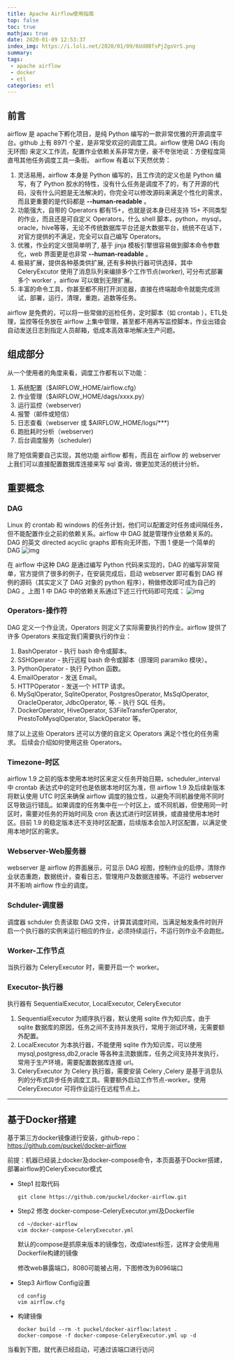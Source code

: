 ```yaml
---
title: Apache Airflow使用指南
top: false
toc: true
mathjax: true
date: 2020-01-09 12:53:37
index_img: https://i.loli.net/2020/01/09/6Ud8BfsPjZgoVrS.png
summary:
tags:
 - apache airflow
 - docker
 - etl
categories: etl
---
```


## 前言

airflow 是 apache下孵化项目，是纯 Python 编写的一款非常优雅的开源调度平台。github 上有 8971 个星，是非常受欢迎的调度工具。airflow 使用 DAG (有向无环图) 来定义工作流，配置作业依赖关系非常方便，豪不夸张地说：方便程度简直甩其他任务调度工具一条街。
 airflow 有着以下天然优势：

1. 灵活易用，airflow 本身是 Python 编写的，且工作流的定义也是 Python 编写，有了 Python 胶水的特性，没有什么任务是调度不了的，有了开源的代码，没有什么问题是无法解决的，你完全可以修改源码来满足个性化的需求，而且更重要的是代码都是 **--human-readable** 。
2. 功能强大，自带的 Operators 都有15+，也就是说本身已经支持 15+ 不同类型的作业，而且还是可自定义 Operators，什么 shell 脚本，python，mysql，oracle，hive等等，无论不传统数据库平台还是大数据平台，统统不在话下，对官方提供的不满足，完全可以自己编写 Operators。
3. 优雅，作业的定义很简单明了, 基于 jinja 模板引擎很容易做到脚本命令参数化，web 界面更是也非常 **--human-readable** 。
4. 极易扩展，提供各种基类供扩展, 还有多种执行器可供选择，其中 CeleryExcutor 使用了消息队列来编排多个工作节点(worker), 可分布式部署多个 worker ，airflow 可以做到无限扩展。
5. 丰富的命令工具，你甚至都不用打开浏览器，直接在终端敲命令就能完成测试，部署，运行，清理，重跑，追数等任务。

airflow 是免费的，可以将一些常做的巡检任务，定时脚本（如 crontab ），ETL处理，监控等任务放在 airflow 上集中管理，甚至都不用再写监控脚本，作业出错会自动发送日志到指定人员邮箱，低成本高效率地解决生产问题。

## 组成部分

从一个使用者的角度来看，调度工作都有以下功能：

1. 系统配置（$AIRFLOW_HOME/airflow.cfg）
2. 作业管理（$AIRFLOW_HOME/dags/xxxx.py）
3. 运行监控（webserver)
4. 报警（邮件或短信）
5. 日志查看（webserver 或 $AIRFLOW_HOME/logs/***)
6. 跑批耗时分析（webserver)
7. 后台调度服务（scheduler)

除了短信需要自己实现，其他功能 airflow 都有，而且在 airflow 的 webserver 上我们可以直接配置数据库连接来写 sql 查询，做更加灵活的统计分析。

## 重要概念

### DAG

Linux 的 crontab 和 windows 的任务计划，他们可以配置定时任务或间隔任务，但不能配置作业之前的依赖关系。airflow 中 DAG 就是管理作业依赖关系的。DAG 的英文 directed acyclic graphs 即有向无环图，下图 1 便是一个简单的 DAG
![img](https://upload-images.jianshu.io/upload_images/12989993-96bcaf5716827e99?imageMogr2/auto-orient/strip|imageView2/2/w/657/format/webp)

在 airflow 中这种 DAG 是通过编写 Python 代码来实现的，DAG 的编写非常简单，官方提供了很多的例子，在安装完成后，启动 webserver 即可看到 DAG 样例的源码（其实定义了 DAG 对象的 python 程序），稍做修改即可成为自己的 DAG 。上图 1 中 DAG 中的依赖关系通过下述三行代码即可完成：
![img](https://upload-images.jianshu.io/upload_images/12989993-755318fef8cd6dd4?imageMogr2/auto-orient/strip|imageView2/2/w/766/format/webp)

### Operators-操作符

DAG 定义一个作业流，Operators 则定义了实际需要执行的作业。airflow 提供了许多 Operators 来指定我们需要执行的作业：

1. BashOperator - 执行 bash 命令或脚本。
2. SSHOperator - 执行远程 bash 命令或脚本（原理同 paramiko 模块）。
3. PythonOperator - 执行 Python 函数。
4. EmailOperator - 发送 Email。
5. HTTPOperator - 发送一个 HTTP 请求。
6. MySqlOperator, SqliteOperator, PostgresOperator, MsSqlOperator, OracleOperator, JdbcOperator, 等. - 执行 SQL 任务。
7. DockerOperator, HiveOperator, S3FileTransferOperator, PrestoToMysqlOperator, SlackOperator 等。

除了以上这些 Operators 还可以方便的自定义 Operators 满足个性化的任务需求。
后续会介绍如何使用这些 Operators。

### Timezone-时区

airflow 1.9 之前的版本使用本地时区来定义任务开始日期，scheduler_interval 中 crontab 表达式中的定时也是依据本地时区为准，但 airflow 1.9 及后续新版本将默认使用 UTC 时区来确保 airflow 调度的独立性，以避免不同机器使用不同时区导致运行错乱。如果调度的任务集中在一个时区上，或不同机器，但使用同一时区时，需要对任务的开始时间及 cron 表达式进行时区转换，或直接使用本地时区。目前 1.9 的稳定版本还不支持时区配置，后续版本会加入时区配置，以满足使用本地时区的需求。

### Webserver-Web服务器

webserver 是 airflow 的界面展示，可显示 DAG 视图，控制作业的启停，清除作业状态重跑，数据统计，查看日志，管理用户及数据连接等。不运行 webserver 并不影响 airflow 作业的调度。

### Schduler-调度器

调度器 schduler 负责读取 DAG 文件，计算其调度时间，当满足触发条件时则开启一个执行器的实例来运行相应的作业，必须持续运行，不运行则作业不会跑批。

### Worker-工作节点

当执行器为 CeleryExecutor 时，需要开启一个 worker。

### Executor-执行器

执行器有 SequentialExecutor, LocalExecutor, CeleryExecutor

1. SequentialExecutor 为顺序执行器，默认使用 sqlite 作为知识库，由于 sqlite 数据库的原因，任务之间不支持并发执行，常用于测试环境，无需要额外配置。
2. LocalExecutor 为本执行器，不能使用 sqlite 作为知识库，可以使用 mysql,postgress,db2,oracle 等各种主流数据库，任务之间支持并发执行，常用于生产环境，需要配置数据库连接 url。
3. CeleryExecutor 为 Celery 执行器，需要安装 Celery ,Celery 是基于消息队列的分布式异步任务调度工具。需要额外启动工作节点-worker。使用 CeleryExecutor 可将作业运行在远程节点上。

------

## 基于Docker搭建

基于第三方docker镜像进行安装，github-repo：https://github.com/puckel/docker-airflow

前提：机器已经装上docker及docker-compose命令，本页面基于Docker搭建，部署airflow的CeleryExecutor模式

- Step1 拉取代码

  ```shell
  git clone https://github.com/puckel/docker-airflow.git
  ```

- Step2 修改 docker-compose-CeleryExecutor.yml及Dockerfile

  ```
  cd ~/docker-airflow
  vim docker-compose-CeleryExecutor.yml
  ```

  默认的compose是抓原来版本的镜像包，改成latest标签，这样才会使用用Dockerfile构建的镜像

  修改web暴露端口，8080可能被占用，下图修改为8096端口



- Step3 Airflow Config设置

  ```
  cd config
  vim airflow.cfg
  ```



- 构建镜像

  ```shell
  docker build --rm -t puckel/docker-airflow:latest .
  docker-compose -f docker-compose-CeleryExecutor.yml up -d
  ```

当看到下图，就代表已经启动，可通过该端口进行访问


